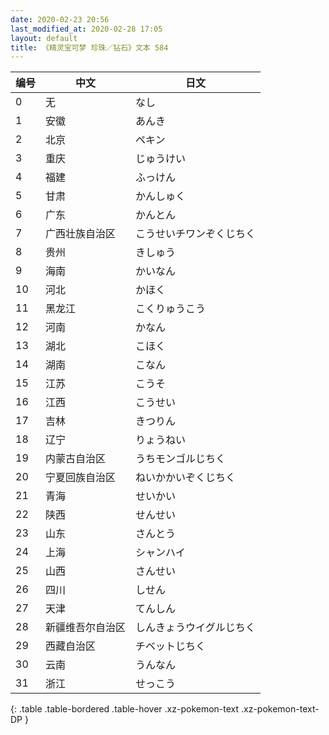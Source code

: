 ```yaml
---
date: 2020-02-23 20:56
last_modified_at: 2020-02-28 17:05
layout: default
title: 《精灵宝可梦 珍珠／钻石》文本 584
---
```

| 编号 | 中文 | 日文 |
| ---- | ---- | ---- |
| 0 | 无 | なし |
| 1 | 安徽 | あんき |
| 2 | 北京 | ペキン |
| 3 | 重庆 | じゅうけい |
| 4 | 福建 | ふっけん |
| 5 | 甘肃 | かんしゅく |
| 6 | 广东 | かんとん |
| 7 | 广西壮族自治区 | こうせいチワンぞくじちく |
| 8 | 贵州 | きしゅう |
| 9 | 海南 | かいなん |
| 10 | 河北 | かほく |
| 11 | 黑龙江 | こくりゅうこう |
| 12 | 河南 | かなん |
| 13 | 湖北 | こほく |
| 14 | 湖南 | こなん |
| 15 | 江苏 | こうそ |
| 16 | 江西 | こうせい |
| 17 | 吉林 | きつりん |
| 18 | 辽宁 | りょうねい |
| 19 | 内蒙古自治区 | うちモンゴルじちく |
| 20 | 宁夏回族自治区 | ねいかかいぞくじちく |
| 21 | 青海 | せいかい |
| 22 | 陕西 | せんせい |
| 23 | 山东 | さんとう |
| 24 | 上海 | シャンハイ |
| 25 | 山西 | さんせい |
| 26 | 四川 | しせん |
| 27 | 天津 | てんしん |
| 28 | 新疆维吾尔自治区 | しんきょうウイグルじちく |
| 29 | 西藏自治区 | チベットじちく |
| 30 | 云南 | うんなん |
| 31 | 浙江 | せっこう |
{: .table .table-bordered .table-hover .xz-pokemon-text .xz-pokemon-text-DP }